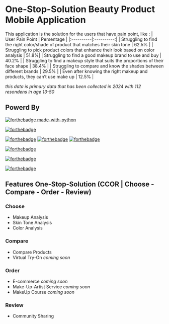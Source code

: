 # **One-Stop-Solution Beauty Product Mobile Application**
This application is the solution for the users that have pain point, like :
| User Pain Point | Persentage |
|:----------|:----------:|
| Struggling to find the right color/shade of product that matches their skin tone | 62.5% |
| Struggling to pick product colors that enhance their look based on color analysis | 51.8%|
| Struggling to find a good makeup brand to use and buy | 40.2% |
| Struggling to find a makeup style that suits the proportions of their face shape | 38.4% |
| Struggling to compare and know the shades between different brands | 29.5% |
| Even after knowing the right makeup and products, they can’t use make up | 12.5% |

_this data is primary data that has been collected in 2024 with 112 resondens in age 13-50_

## Powerd By
[![forthebadge made-with-python](http://ForTheBadge.com/images/badges/made-with-python.svg)](https://www.python.org/)

[![forthebadge](https://img.shields.io/badge/Made_with-Kotlin-3FA9F2?style=for-the-badge&logo=kotlin&logoColor=F15921)](https://kotlinlang.org/)

[![forthebadge](https://img.shields.io/badge/Made_with-Kotlin-F15921?style=for-the-badge&logo=kotlin&logoColor=white)](https://kotlinlang.org/)
[![forthebadge](https://img.shields.io/badge/Made_with-Kotlin-3FA9F2?style=for-the-badge&logo=kotlin&logoColor=white)](https://kotlinlang.org/)
[![forthebadge](https://img.shields.io/badge/Made_with-Kotlin-7259B6?style=for-the-badge&logo=kotlin&logoColor=white)](https://kotlinlang.org/)

[![forthebadge](https://img.shields.io/badge/Made_with-Kotlin-ff6961?style=for-the-badge&logo=kotlin&logoColor=white)](https://kotlinlang.org/)

[![forthebadge](https://img.shields.io/badge/Made_with-OpenAI_GPT-ff6961?style=for-the-badge&logo=openai&logoColor=white)](https://www.openai.com/)

[![forthebadge](https://img.shields.io/badge/Made_with-OpenAI_GPT-ff6961?style=for-the-badge&logo=openai&logoColor=white)](https://www.openai.com/)



## Features One-Stop-Solution (CCOR | Choose - Compare - Order - Review)
### Choose
- Makeup Analysis
- Skin Tone Analysis
- Color Analysis
### Compare
- Compare Products
- Virtual Try-On _coming soon_
### Order
- E-commerce _coming soon_
- Make-Up-Artist Service _coming soon_
- MakeUp Course _coming soon_
### Review
- Community Sharing 
